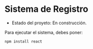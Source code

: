 <h1> Sistema de Registro</h1>

- Estado del proyeto: En construcción.

Para ejecutar el sistema, debes poner:

````npm install react````
